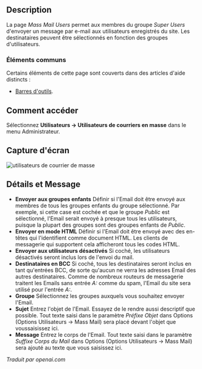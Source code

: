<!-- Filename: Help4.x:Mass_Mail_Users  / Display title: Envoi en masse aux utilisateurs -->


## Description

La page *Mass Mail Users* permet aux membres du groupe *Super Users* d'envoyer un message
par e-mail aux utilisateurs enregistrés du site. Les destinataires peuvent être sélectionnés
en fonction des groupes d'utilisateurs.

### Éléments communs

Certains éléments de cette page sont couverts dans des articles d'aide distincts :

* [Barres d'outils](jdocmanual?article=help/common-elements/toolbars).

## Comment accéder

Sélectionnez **Utilisateurs → Utilisateurs de courriers en masse** dans le menu Administrateur.

## Capture d'écran

![utilisateurs de courrier de masse](../../../fr/images/users/mass-mail-users.png)

## Détails et Message

- **Envoyer aux groupes enfants** Définir si l'Email doit être envoyé aux membres de tous les groupes enfants du groupe sélectionné. Par exemple, si cette case est cochée et que le groupe *Public* est sélectionné, l'Email serait envoyé à presque tous les utilisateurs, puisque la plupart des groupes sont des groupes enfants de *Public*.
- **Envoyer en mode HTML** Définir si l'Email doit être envoyé avec des en-têtes qui l'identifient comme document HTML. Les clients de messagerie qui supportent cela afficheront tous les codes HTML.
- **Envoyer aux utilisateurs désactivés** Si coché, les utilisateurs désactivés seront inclus lors de l'envoi du mail.
- **Destinataires en BCC** Si coché, tous les destinataires seront inclus en tant qu'entrées BCC, de sorte qu'aucun ne verra les adresses Email des autres destinataires. Comme de nombreux routeurs de messagerie traitent les Emails sans entrée *A:* comme du spam, l'Email du site sera utilisé pour l'entrée *A:*.
- **Groupe** Sélectionnez les groupes auxquels vous souhaitez envoyer l'Email.
- **Sujet** Entrez l'objet de l'Email. Essayez de le rendre aussi descriptif que possible. Tout texte saisi dans le paramètre *Préfixe Objet* dans Options (Options Utilisateurs → Mass Mail) sera placé devant l'objet que voussaisissez ici.
- **Message** Entrez le corps de l'Email. Tout texte saisi dans le paramètre *Suffixe Corps du Mail* dans Options (Options Utilisateurs → Mass Mail) sera ajouté au texte que vous saisissez ici.

*Traduit par openai.com*

